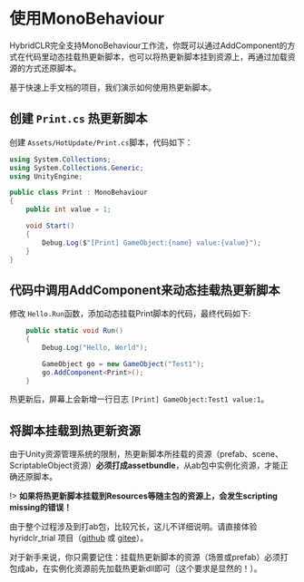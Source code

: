 
# 使用MonoBehaviour

HybridCLR完全支持MonoBehaviour工作流，你既可以通过AddComponent的方式在代码里动态挂载热更新脚本，也可以将热更新脚本挂到资源上，再通过加载资源的方式还原脚本。

基于快速上手文档的项目，我们演示如何使用热更新脚本。

## 创建 `Print.cs` 热更新脚本

创建 `Assets/HotUpdate/Print.cs`脚本，代码如下：

```csharp
using System.Collections;
using System.Collections.Generic;
using UnityEngine;

public class Print : MonoBehaviour
{
    public int value = 1;

    void Start()
    {
        Debug.Log($"[Print] GameObject:{name} value:{value}");   
    }
}
```

## 代码中调用AddComponent来动态挂载热更新脚本

修改 `Hello.Run`函数，添加动态挂载Print脚本的代码，最终代码如下:

```csharp
    public static void Run()
    {
        Debug.Log("Hello, World");

        GameObject go = new GameObject("Test1");
        go.AddComponent<Print>();
    }
```

热更新后，屏幕上会新增一行日志 `[Print] GameObject:Test1 value:1`。

## 将脚本挂载到热更新资源

由于Unity资源管理系统的限制，热更新脚本所挂载的资源（prefab、scene、ScriptableObject资源）**必须打成assetbundle**，从ab包中实例化资源，才能正确还原脚本。

!> **如果将热更新脚本挂载到Resources等随主包的资源上，会发生scripting missing的错误！**

由于整个过程涉及到打ab包，比较冗长，这儿不详细说明。请直接体验 hyridclr_trial 项目（[github](https://github.com/focus-creative-games/hybridclr_trial) 或 [gitee](https://gitee.com/focus-creative-games/hybridclr_trial)）。

对于新手来说，你只需要记住：挂载热更新脚本的资源（场景或prefab）必须打包成ab，在实例化资源前先加载热更新dll即可（这个要求是显然的！）。


